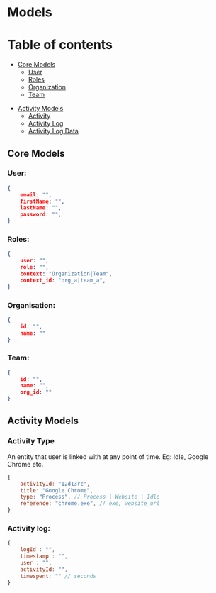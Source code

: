 # Models

# Table of contents
* [Core Models](#coremodels)
    * [User](#user)
    * [Roles](#roles)
    * [Organization](#org)
    * [Team](#team)
- [Activity Models](#activity-models)
    - [Activity](#activity)
    - [Activity Log](#activity-log)
    - [Activity Log Data](#activity-log-data)


## Core Models <a name="coremodels"></a>
### User: <a name="user"></a>
```json
{
    email: "",
    firstName: "",
    lastName: "",
    password: "",
}
```
### Roles: <a name="roles"></a>
```json
{
    user: "",
    role: "",
    context: "Organization|Team",
    context_id: "org_a|team_a", 
}
```

### Organisation: <a name="org"></a>
```json
{
    id: "",
    name: ""
}
```
### Team: <a name="team"></a>
```json
{
    id: "",
    name: "",
    org_id: ""
}
```

## Activity Models
### Activity Type
An entity that user is linked with at any point of time. Eg: Idle, Google Chrome etc.

```js
{
    activityId: "12d13rc",
    title: "Google Chrome",
    type: "Process", // Process | Website | Idle
    reference: "chrome.exe", // exe, website_url
}
```

### Activity log:
```js
{
    logId : "",
    timestamp : "",
    user : "",
    activityId: "",
    timespent: "" // seconds
}

```
